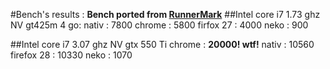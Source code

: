 #Bench's results :
__Bench ported from [RunnerMark](https://github.com/esDotDev/RunnerMark)__
##Intel core i7 1.73 ghz NV gt425m 4 go:
	nativ : 7800
	chrome : 5800
	firfox 27 : 4000
	neko : 900

##Intel core i7 3.07 ghz NV gtx 550 Ti
	chrome : __20000! wtf!__
	nativ : 10560
	firefox 28 : 10330
	neko : 1070
